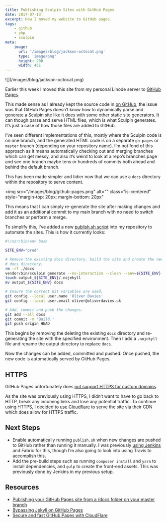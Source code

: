 ```yaml
---
title: Publishing Sculpin Sites with GitHub Pages
date: 2017-07-13
excerpt: How I moved my website to GitHub pages.
tags:
    - github
    - php
    - sculpin
meta:
    image:
      url: '/images/blog/jackson-octocat.png'
      type: 'image/png'
      height: 200
      width: 451
---
```


<p class="text-center" markdown="1">![](/images/blog/jackson-octocat.png)</p>

Earlier this week I moved this site from my personal Linode server to [GitHub
Pages][0].

This made sense as I already kept the source code in [on GitHub][1], the issue
was that GitHub Pages doesn’t know how to dynamically parse and generate a
Sculpin site like it does with some other static site generators. It can though
parse and serve HTML files, which is what Sculpin generates. It’s just a case of
how those files are added to GitHub.

I’ve seen different implementations of this, mostly where the Sculpin code is on
one branch, and the generated HTML code is on a separate `gh-pages` or `master`
branch (depending on your repository name). I’m not fond of this approach as it
means automatically checking out and merging branches which can get messy, and
also it’s weird to look at a repo’s branches page and see one branch maybe tens
or hundreds of commits both ahead and behind the default branch.

This has been made simpler and tidier now that we can use a `docs` directory
within the repository to serve content.

<img src="/images/blog/github-pages.png" alt="" class="is-centered"
style="margin-top: 20px; margin-bottom: 20px"

>

This means that I can simply re-generate the site after making changes and add
it as an additional commit to my main branch with no need to switch branches or
perform a merge.

To simplify this, I’ve added a new [publish.sh script][3] into my repository to
automate the sites. This is how it currently looks:

```bash
#!/usr/bin/env bash

SITE_ENV="prod"

# Remove the existing docs directory, build the site and create the new
# docs directory.
rm -rf ./docs
vendor/bin/sculpin generate --no-interaction --clean --env=${SITE_ENV}
touch output_${SITE_ENV}/.nojekyll
mv output_${SITE_ENV} docs

# Ensure the correct Git variables are used.
git config --local user.name 'Oliver Davies'
git config --local user.email oliver@oliverdavies.uk

# Add, commit and push the changes.
git add --all docs
git commit -m 'Build.'
git push origin HEAD
```

This begins by removing the deleting the existing `docs` directory and
re-generating the site with the specified environment. Then I add a `.nojekyll`
file and rename the output directory to replace `docs`.

Now the changes can be added, committed and pushed. Once pushed, the new code is
automatically served by GitHub Pages.

## HTTPS

GitHub Pages unfortunately does [not support HTTPS for custom domains][7].

As the site was previously using HTTPS, I didn’t want to have to go back to
HTTP, break any incoming links and lose any potential traffic. To continue using
HTTPS, I decided to [use Cloudflare][6] to serve the site via their CDN which
does allow for HTTPS traffic.

## Next Steps

- Enable automatically running `publish.sh` when new changes are pushed to
  GitHub rather than running it manually. I was previously [using Jenkins][4]
  and Fabric for this, though I’m also going to look into using Travis to
  accomplish this.
- Add the pre-build steps such as running `composer install` and `yarn` to
  install dependencies, and `gulp` to create the front-end assets. This was
  previously done by Jenkins in my previous setup.

## Resources

- [Publishing your GitHub Pages site from a /docs folder on your master
  branch][2]
- [Bypassing Jekyll on GitHub Pages][5]
- [Secure and fast GitHub Pages with CloudFlare][6]

[0]: https://pages.github.com
[1]: https://github.com/opdavies/oliverdavies.uk
[2]:
  https://help.github.com/articles/configuring-a-publishing-source-for-github-pages/#publishing-your-github-pages-site-from-a-docs-folder-on-your-master-branch
[3]: https://github.com/opdavies/oliverdavies.uk/blob/master/publish.sh
[4]: /articles/2015/07/21/automating-sculpin-jenkins
[5]: https://github.com/blog/572-bypassing-jekyll-on-github-pages
[6]: https://blog.cloudflare.com/secure-and-fast-github-pages-with-cloudflare
[7]: https://github.com/blog/2186-https-for-github-pages
